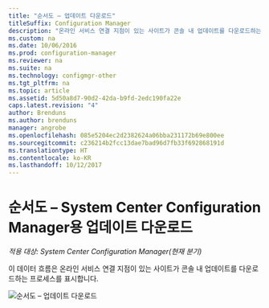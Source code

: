 ```yaml
---
title: "순서도 – 업데이트 다운로드"
titleSuffix: Configuration Manager
description: "온라인 서비스 연결 지점이 있는 사이트가 콘솔 내 업데이트를 다운로드하는 프로세스를 참조하세요."
ms.custom: na
ms.date: 10/06/2016
ms.prod: configuration-manager
ms.reviewer: na
ms.suite: na
ms.technology: configmgr-other
ms.tgt_pltfrm: na
ms.topic: article
ms.assetid: 5d50a8d7-90d2-42da-b9fd-2edc190fa22e
caps.latest.revision: "4"
author: Brenduns
ms.author: brenduns
manager: angrobe
ms.openlocfilehash: 085e5204ec2d2382624a06bba231172b69e800ee
ms.sourcegitcommit: c236214b2fcc13dae7bad96d7fb33f692868191d
ms.translationtype: HT
ms.contentlocale: ko-KR
ms.lasthandoff: 10/12/2017
---
```

# <a name="flowchart---download-updates-for-system-center-configuration-manager"></a>순서도 – System Center Configuration Manager용 업데이트 다운로드

*적용 대상: System Center Configuration Manager(현재 분기)*

이 데이터 흐름은 온라인 서비스 연결 지점이 있는 사이트가 콘솔 내 업데이트를 다운로드하는 프로세스를 표시합니다.  

 ![순서도 – 업데이트 다운로드](media/Flowchart---Download-updates.png)  
